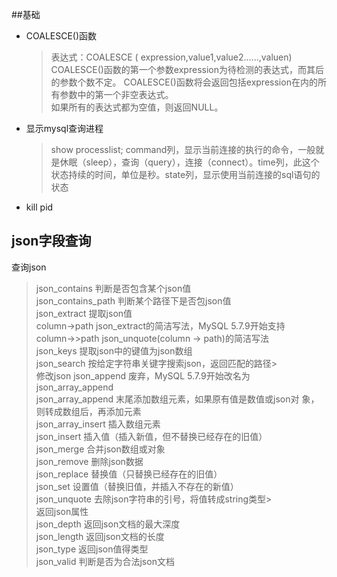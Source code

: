 ##基础
- COALESCE()函数
    > 表达式：COALESCE ( expression,value1,value2……,valuen)   
      COALESCE()函数的第一个参数expression为待检测的表达式，而其后的参数个数不定。
      COALESCE()函数将会返回包括expression在内的所有参数中的第一个非空表达式。  
      如果所有的表达式都为空值，则返回NULL。

- 显示mysql查询进程
    > show processlist; 
    > command列，显示当前连接的执行的命令，一般就是休眠（sleep），查询（query），连接（connect）。time列，此这个状态持续的时间，单位是秒。state列，显示使用当前连接的sql语句的状态
- kill pid 
## json字段查询
查询json 
> json_contains 判断是否包含某个json值  
> json_contains_path 判断某个路径下是否包json值  
> json_extract 提取json值  
> column->path json_extract的简洁写法，MySQL 5.7.9开始支持  
> column->>path json_unquote(column -> path)的简洁写法  
> json_keys 提取json中的键值为json数组  
> json_search 按给定字符串关键字搜索json，返回匹配的路径>   
修改json 
> json_append 废弃，MySQL 5.7.9开始改名为json_array_append  
> json_array_append 末尾添加数组元素，如果原有值是数值或json对 象，则转成数组后，再添加元素  
> json_array_insert 插入数组元素  
> json_insert 插入值（插入新值，但不替换已经存在的旧值）  
> json_merge 合并json数组或对象  
> json_remove 删除json数据  
> json_replace 替换值（只替换已经存在的旧值）  
> json_set 设置值（替换旧值，并插入不存在的新值）  
> json_unquote 去除json字符串的引号，将值转成string类型>   
返回json属性   
> json_depth 返回json文档的最大深度   
> json_length 返回json文档的长度   
> json_type 返回json值得类型  
> json_valid 判断是否为合法json文档  